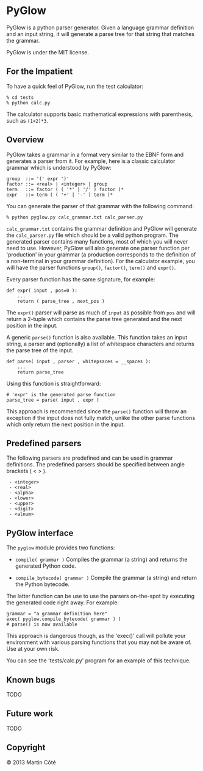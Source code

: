 PyGlow 
======

PyGlow is a python parser generator.  Given a language grammar definition and an
input string, it will generate a parse tree for that string that matches the
grammar.

PyGlow is under the MIT license.

For the Impatient
-----------------

To have a quick feel of PyGlow, run the test calculator:

    % cd tests
    % python calc.py

The calculator supports basic mathematical expressions with parenthesis, such as `(1+2)*3`.

Overview
--------

PyGlow takes a grammar in a format very similar to the EBNF form and generates a parser from it.
For example, here is a classic calculator grammar which is understood by PyGlow:

    group  ::= '(' expr ')'
    factor ::= <real> | <integer> | group
    term   ::= factor ( ( '*' | '/' ) factor )*
    expr   ::= term ( ( '+' | '-' ) term )*

You can generate the parser of that grammar with the following command:

    % python pyglow.py calc_grammar.txt calc_parser.py

`calc_grammar.txt` contains the grammar definition and PyGlow will generate the
`calc_parser.py` file which should be a valid python program.  The generated
parser contains many functions, most of which you will never need to use.
However, PyGlow will also generate one parser function per 'production' in your
grammar (a production corresponds to the definition of a non-terminal in your
grammar definition).  For the calculator example, you will have the parser
functions `group()`, `factor()`, `term()` and `expr()`.

Every parser function has the same signature, for example:

    def expr( input , pos=0 ):
        ...
        return ( parse_tree , next_pos )

The `expr()` parser will parse as much of `input` as possible from `pos` and will
return a 2-tuple which contains the parse tree generated and the next position
in the input.

A generic `parse()` function is also available.  This
function takes an input string, a parser and (optionally) a list of whitespace
characters and returns the parse tree of the input.

    def parse( input , parser , whitepsaces = __spaces ):
        ...
        return parse_tree

Using this function is straightforward:

    # 'expr' is the generated parse function
    parse_tree = parse( input , expr )

This approach is recommended since the `parse()` function will throw an
exception if the input does not fully match, unlike the other parse functions
which only return the next position in the input.

Predefined parsers
------------------
The following parsers are predefined and can be used in grammar definitions.
The predefined parsers should be specified between angle brackets ( < > ).

     - <integer>
     - <real>
     - <alpha>
     - <lower>
     - <upper>
     - <digit>
     - <alnum>

PyGlow interface
----------------

The `pyglow` module provides two functions:

  - `compile( grammar )`
    Compiles the grammar (a string) and returns the generated Python code.

  - `compile_bytecode( grammar )`
    Compile the grammar (a string) and return the Python bytecode.

The latter function can be use to use the parsers on-the-spot by executing the
generated code right away.  For example:

    grammar = "a grammar definition here"
    exec( pyglow.compile_bytecode( grammar ) )
    # parse() is now available

This approach is dangerous though, as the 'exec()' call will pollute your
environment with various parsing functions that you may not be aware of.  Use
at your own risk.

You can see the 'tests/calc.py' program for an example of this technique.

Known bugs
----------

TODO


Future work
-----------

TODO

Copyright
---------

&copy; 2013 Martin Côté
